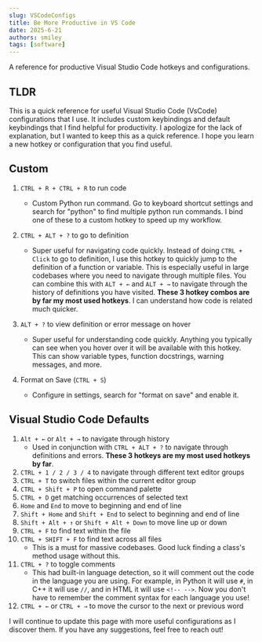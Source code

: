 ```yaml
---
slug: VSCodeConfigs
title: Be More Productive in VS Code
date: 2025-6-21
authors: smiley
tags: [software]
---
```


A reference for productive Visual Studio Code hotkeys and configurations.

<!-- truncate -->

## TLDR

This is a quick reference for useful Visual Studio Code (VsCode) configurations that I use. It includes custom keybindings and default keybindings that I find helpful for productivity. I apologize for the lack of explanation, but I wanted to keep this as a quick reference. I hope you learn a new hotkey or configuration that you find useful.

## Custom

1. `CTRL + R + CTRL + R` to run code
   - Custom Python run command. Go to keyboard shortcut settings and search for "python" to find multiple python run commands. I bind one of these to a custom hotkey to speed up my workflow.
2. `CTRL + ALT + ?` to go to definition
   - Super useful for navigating code quickly. Instead of doing `CTRL + Click` to go to definition, I use this hotkey to quickly jump to the definition of a function or variable. This is especially useful in large codebases where you need to navigate through multiple files. You can combine this with `ALT + ←` and `ALT + →` to navigate through the history of definitions you have visited. **These 3 hotkey combos are by far my most used hotkeys**. I can understand how code is related much quicker.
3. `ALT + ?` to view definition or error message on hover

   - Super useful for understanding code quickly. Anything you typically can see when you hover over it will be available with this hotkey. This can show variable types, function docstrings, warning messages, and more.

4. Format on Save (`CTRL + S`)
   - Configure in settings, search for "format on save" and enable it.

## Visual Studio Code Defaults

1. `Alt + ←` or `Alt + →` to navigate through history
   - Used in conjunction with `CTRL + ALT + ?` to navigate through definitions and errors. **These 3 hotkeys are my most used hotkeys by far**.
2. `CTRL + 1 / 2 / 3 / 4` to navigate through different text editor groups
3. `CTRL + T` to switch files within the current editor group
4. `CTRL + Shift + P` to open command palette
5. `CTRL + D` get matching occurrences of selected text
6. `Home` and `End` to move to beginning and end of line
7. `Shift + Home` and `Shift + End` to select to beginning and end of line
8. `Shift + Alt + ↑` or `Shift + Alt + Down` to move line up or down
9. `CTRL + F` to find text within the file
10. `CTRL + SHIFT + F` to find text across all files
    - This is a must for massive codebases. Good luck finding a class's method usage without this.
11. `CTRL + ?` to toggle comments
    - This had built-in language detection, so it will comment out the code in the language you are using. For example, in Python it will use `#`, in C++ it will use `//`, and in HTML it will use `<!-- -->`. Now you don't have to remember the comment syntax for each language you use!
12. `CTRL + ←` or `CTRL + →` to move the cursor to the next or previous word

I will continue to update this page with more useful configurations as I discover them. If you have any suggestions, feel free to reach out!
